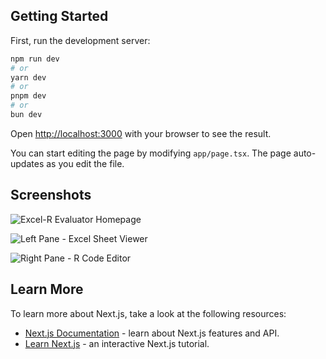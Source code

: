 ## Getting Started

First, run the development server:

```bash
npm run dev
# or
yarn dev
# or
pnpm dev
# or
bun dev
```

Open [http://localhost:3000](http://localhost:3000) with your browser to see the result.

You can start editing the page by modifying `app/page.tsx`. The page auto-updates as you edit the file.

## Screenshots

![Excel-R Evaluator Homepage](https://slelguoygbfzlpylpxfs.supabase.co/storage/v1/object/public/project-uploads/1446377c-a47b-4d93-8932-55f0901f8a15/generated_images/a-modern-web-application-interface-scree-064dfc28-20250920220337.jpg?)

![Left Pane - Excel Sheet Viewer](https://slelguoygbfzlpylpxfs.supabase.co/storage/v1/object/public/project-uploads/1446377c-a47b-4d93-8932-55f0901f8a15/generated_images/close-up-screenshot-of-the-left-pane-in--9413f277-20250920220348.jpg?)

![Right Pane - R Code Editor](https://slelguoygbfzlpylpxfs.supabase.co/storage/v1/object/public/project-uploads/1446377c-a47b-4d93-8932-55f0901f8a15/generated_images/close-up-screenshot-of-the-right-pane-co-2674ae9e-20250920220356.jpg?)

## Learn More

To learn more about Next.js, take a look at the following resources:

- [Next.js Documentation](https://nextjs.org/docs) - learn about Next.js features and API.
- [Learn Next.js](https://nextjs.org/learn) - an interactive Next.js tutorial.
